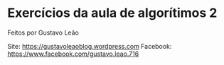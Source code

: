 # Exercícios da aula de algorítimos 2
Feitos por Gustavo Leão

Site: https://gustavoleaoblog.wordpress.com
Facebook: https://www.facebook.com/gustavo.leao.716

